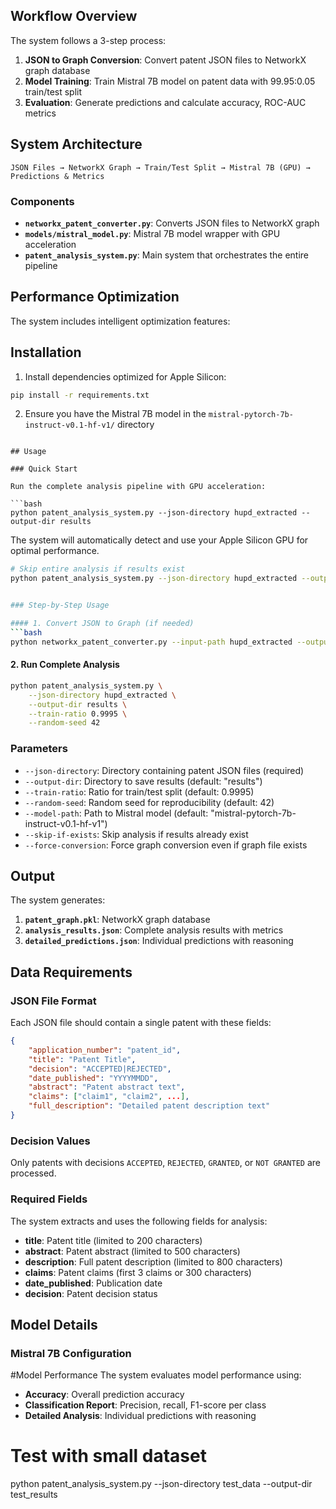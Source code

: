 
## Workflow Overview

The system follows a 3-step process:

1. **JSON to Graph Conversion**: Convert patent JSON files to NetworkX graph database
2. **Model Training**: Train Mistral 7B model on patent data with 99.95:0.05 train/test split
3. **Evaluation**: Generate predictions and calculate accuracy, ROC-AUC metrics

## System Architecture

```
JSON Files → NetworkX Graph → Train/Test Split → Mistral 7B (GPU) → Predictions & Metrics
```

### Components

- **`networkx_patent_converter.py`**: Converts JSON files to NetworkX graph
- **`models/mistral_model.py`**: Mistral 7B model wrapper with GPU acceleration
- **`patent_analysis_system.py`**: Main system that orchestrates the entire pipeline

## Performance Optimization

The system includes intelligent optimization features:


## Installation

1. Install dependencies optimized for Apple Silicon:
```bash
pip install -r requirements.txt
```

2. Ensure you have the Mistral 7B model in the `mistral-pytorch-7b-instruct-v0.1-hf-v1/` directory
```

## Usage

### Quick Start

Run the complete analysis pipeline with GPU acceleration:

```bash
python patent_analysis_system.py --json-directory hupd_extracted --output-dir results
```

The system will automatically detect and use your Apple Silicon GPU for optimal performance.


```bash
# Skip entire analysis if results exist
python patent_analysis_system.py --json-directory hupd_extracted --output-dir results


### Step-by-Step Usage

#### 1. Convert JSON to Graph (if needed)
```bash
python networkx_patent_converter.py --input-path hupd_extracted --output-path patent_graph.pkl
```

#### 2. Run Complete Analysis
```bash
python patent_analysis_system.py \
    --json-directory hupd_extracted \
    --output-dir results \
    --train-ratio 0.9995 \
    --random-seed 42
```

### Parameters

- `--json-directory`: Directory containing patent JSON files (required)
- `--output-dir`: Directory to save results (default: "results")
- `--train-ratio`: Ratio for train/test split (default: 0.9995)
- `--random-seed`: Random seed for reproducibility (default: 42)
- `--model-path`: Path to Mistral model (default: "mistral-pytorch-7b-instruct-v0.1-hf-v1")
- `--skip-if-exists`: Skip analysis if results already exist
- `--force-conversion`: Force graph conversion even if graph file exists

## Output

The system generates:

1. **`patent_graph.pkl`**: NetworkX graph database
2. **`analysis_results.json`**: Complete analysis results with metrics
3. **`detailed_predictions.json`**: Individual predictions with reasoning


## Data Requirements

### JSON File Format

Each JSON file should contain a single patent with these fields:

```json
{
    "application_number": "patent_id",
    "title": "Patent Title",
    "decision": "ACCEPTED|REJECTED",
    "date_published": "YYYYMMDD",
    "abstract": "Patent abstract text",
    "claims": ["claim1", "claim2", ...],
    "full_description": "Detailed patent description text"
}
```

### Decision Values

Only patents with decisions `ACCEPTED`, `REJECTED`, `GRANTED`, or `NOT GRANTED` are processed.

### Required Fields

The system extracts and uses the following fields for analysis:
- **title**: Patent title (limited to 200 characters)
- **abstract**: Patent abstract (limited to 500 characters)
- **description**: Full patent description (limited to 800 characters)
- **claims**: Patent claims (first 3 claims or 300 characters)
- **date_published**: Publication date
- **decision**: Patent decision status

## Model Details

### Mistral 7B Configuration

#Model Performance
The system evaluates model performance using:

- **Accuracy**: Overall prediction accuracy
- **Classification Report**: Precision, recall, F1-score per class
- **Detailed Analysis**: Individual predictions with reasoning


# Test with small dataset
python patent_analysis_system.py --json-directory test_data --output-dir test_results
```